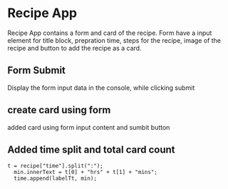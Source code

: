 # Recipe App

Recipe App contains a form and card of the recipe. Form have a input element for title block, prepration time, steps for the recipe, image of the recipe and button to add the recipe as a card.

## Form Submit

Display the form input data in the console, while clicking submit

## create card using form

added card using form input content and sumbit button

## Added time split and total card count

```
t = recipe["time"].split(":");
  min.innerText = t[0] + "hrs" + t[1] + "mins";
  time.append(labelTt, min);
```
